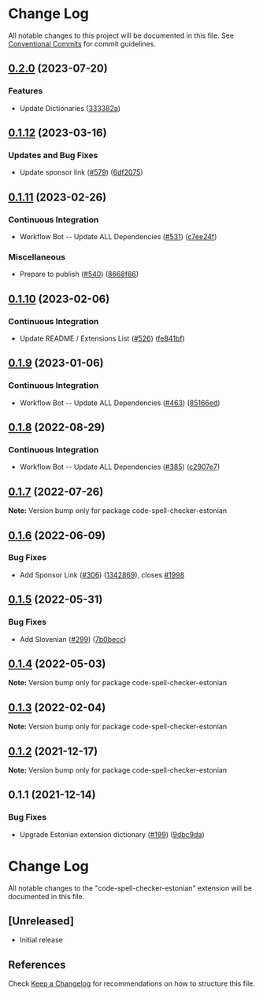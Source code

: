 # Change Log

All notable changes to this project will be documented in this file.
See [Conventional Commits](https://conventionalcommits.org) for commit guidelines.

## [0.2.0](https://github.com/streetsidesoftware/vscode-cspell-dict-extensions/compare/code-spell-checker-estonian@0.1.12...code-spell-checker-estonian@0.2.0) (2023-07-20)


### Features

* Update Dictionaries ([333382a](https://github.com/streetsidesoftware/vscode-cspell-dict-extensions/commit/333382a02ac229a13b3d77a122b7e8201cad695c))

## [0.1.12](https://github.com/streetsidesoftware/vscode-cspell-dict-extensions/compare/code-spell-checker-estonian@0.1.11...code-spell-checker-estonian@0.1.12) (2023-03-16)


### Updates and Bug Fixes

* Update sponsor link ([#579](https://github.com/streetsidesoftware/vscode-cspell-dict-extensions/issues/579)) ([6df2075](https://github.com/streetsidesoftware/vscode-cspell-dict-extensions/commit/6df2075cda94e9253a1f11d5dcf63e73a49b8edd))

## [0.1.11](https://github.com/streetsidesoftware/vscode-cspell-dict-extensions/compare/code-spell-checker-estonian@0.1.10...code-spell-checker-estonian@0.1.11) (2023-02-26)


### Continuous Integration

* Workflow Bot -- Update ALL Dependencies ([#531](https://github.com/streetsidesoftware/vscode-cspell-dict-extensions/issues/531)) ([c7ee24f](https://github.com/streetsidesoftware/vscode-cspell-dict-extensions/commit/c7ee24f30552a6e8904a8d489b8a76ddcd3eedec))


### Miscellaneous

* Prepare to publish ([#540](https://github.com/streetsidesoftware/vscode-cspell-dict-extensions/issues/540)) ([8668f86](https://github.com/streetsidesoftware/vscode-cspell-dict-extensions/commit/8668f86b5fe3bf076cc44db54ec9b15d2f137623))

## [0.1.10](https://github.com/streetsidesoftware/vscode-cspell-dict-extensions/compare/code-spell-checker-estonian@0.1.9...code-spell-checker-estonian@0.1.10) (2023-02-06)


### Continuous Integration

* Update README / Extensions List ([#526](https://github.com/streetsidesoftware/vscode-cspell-dict-extensions/issues/526)) ([fe841bf](https://github.com/streetsidesoftware/vscode-cspell-dict-extensions/commit/fe841bfc7209e134740b24897e23748581536eb3))

## [0.1.9](https://github.com/streetsidesoftware/vscode-cspell-dict-extensions/compare/code-spell-checker-estonian@0.1.8...code-spell-checker-estonian@0.1.9) (2023-01-06)


### Continuous Integration

* Workflow Bot -- Update ALL Dependencies ([#463](https://github.com/streetsidesoftware/vscode-cspell-dict-extensions/issues/463)) ([85166ed](https://github.com/streetsidesoftware/vscode-cspell-dict-extensions/commit/85166ed01b3b324b9bfc737443a76318aa1cdda7))

## [0.1.8](https://github.com/streetsidesoftware/vscode-cspell-dict-extensions/compare/code-spell-checker-estonian@0.1.7...code-spell-checker-estonian@0.1.8) (2022-08-29)


### Continuous Integration

* Workflow Bot -- Update ALL Dependencies ([#385](https://github.com/streetsidesoftware/vscode-cspell-dict-extensions/issues/385)) ([c2907e7](https://github.com/streetsidesoftware/vscode-cspell-dict-extensions/commit/c2907e7af39c1b7f42549cfb5f555dce6f62fb4a))

## [0.1.7](https://github.com/streetsidesoftware/vscode-cspell-dict-extensions/compare/code-spell-checker-estonian@0.1.6...code-spell-checker-estonian@0.1.7) (2022-07-26)

**Note:** Version bump only for package code-spell-checker-estonian





## [0.1.6](https://github.com/streetsidesoftware/vscode-cspell-dict-extensions/compare/code-spell-checker-estonian@0.1.5...code-spell-checker-estonian@0.1.6) (2022-06-09)


### Bug Fixes

* Add Sponsor Link ([#306](https://github.com/streetsidesoftware/vscode-cspell-dict-extensions/issues/306)) ([1342869](https://github.com/streetsidesoftware/vscode-cspell-dict-extensions/commit/13428699ee20f6b6a597dd2638d5633f2a53c9cf)), closes [#1998](https://github.com/streetsidesoftware/vscode-cspell-dict-extensions/issues/1998)





## [0.1.5](https://github.com/streetsidesoftware/vscode-cspell-dict-extensions/compare/code-spell-checker-estonian@0.1.4...code-spell-checker-estonian@0.1.5) (2022-05-31)


### Bug Fixes

* Add Slovenian ([#299](https://github.com/streetsidesoftware/vscode-cspell-dict-extensions/issues/299)) ([7b0becc](https://github.com/streetsidesoftware/vscode-cspell-dict-extensions/commit/7b0becc910e11e674ad32be812aa5e138b005219))





## [0.1.4](https://github.com/streetsidesoftware/vscode-cspell-dict-extensions/compare/code-spell-checker-estonian@0.1.3...code-spell-checker-estonian@0.1.4) (2022-05-03)

**Note:** Version bump only for package code-spell-checker-estonian





## [0.1.3](https://github.com/streetsidesoftware/vscode-cspell-dict-extensions/compare/code-spell-checker-estonian@0.1.2...code-spell-checker-estonian@0.1.3) (2022-02-04)

**Note:** Version bump only for package code-spell-checker-estonian





## [0.1.2](https://github.com/streetsidesoftware/vscode-cspell-dict-extensions/compare/code-spell-checker-estonian@0.1.1...code-spell-checker-estonian@0.1.2) (2021-12-17)

**Note:** Version bump only for package code-spell-checker-estonian





## 0.1.1 (2021-12-14)


### Bug Fixes

* Upgrade Estonian extension dictionary ([#199](https://github.com/streetsidesoftware/vscode-cspell-dict-extensions/issues/199)) ([9dbc9da](https://github.com/streetsidesoftware/vscode-cspell-dict-extensions/commit/9dbc9da907e04acab99262b64ac897706348b777))





# Change Log
All notable changes to the "code-spell-checker-estonian" extension will be documented in this file.

## [Unreleased]
- Initial release

## References
Check [Keep a Changelog](http://keepachangelog.com/) for recommendations on how to structure this file.
